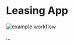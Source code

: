 # Leasing App

![example workflow](https://github.com/noskurt/LeasingApp/actions/workflows/gradle.yml/badge.svg?branch=main)

...